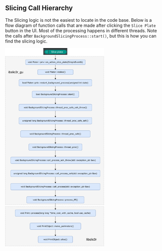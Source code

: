 ## Slicing Call Hierarchy

The Slicing logic is not the easiest to locate in the code base. Below is a flow diagram of function calls that are made after clicking the `Slice Plate` button in the UI. Most of the processing happens in different threads. Note the calls after `BackgroundSlicingProcess::start()`, but this is how you can find the slicing logic.

<img src="../images/slicing_call_heirarchy.svg" alt="Example Image" width="320">
